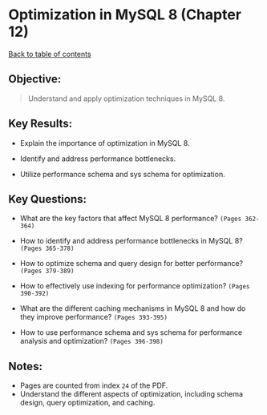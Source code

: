 # Optimization in MySQL 8 (Chapter 12)

[Back to table of contents](../readme.md)

## **Objective:**

> Understand and apply optimization techniques in MySQL 8.

## **Key Results:**

- Explain the importance of optimization in MySQL 8.

- Identify and address performance bottlenecks.

- Utilize performance schema and sys schema for optimization.

## **Key Questions:**

- What are the key factors that affect MySQL 8 performance? `(Pages 362-364)`

- How to identify and address performance bottlenecks in MySQL 8? `(Pages 365-378)`

- How to optimize schema and query design for better performance? `(Pages 379-389)`

- How to effectively use indexing for performance optimization? `(Pages 390-392)`

- What are the different caching mechanisms in MySQL 8 and how do they improve performance? `(Pages 393-395)`

- How to use performance schema and sys schema for performance analysis and optimization? `(Pages 396-398)`

## **Notes:**

- Pages are counted from index `24` of the PDF.
- Understand the different aspects of optimization, including schema design, query optimization, and caching.
